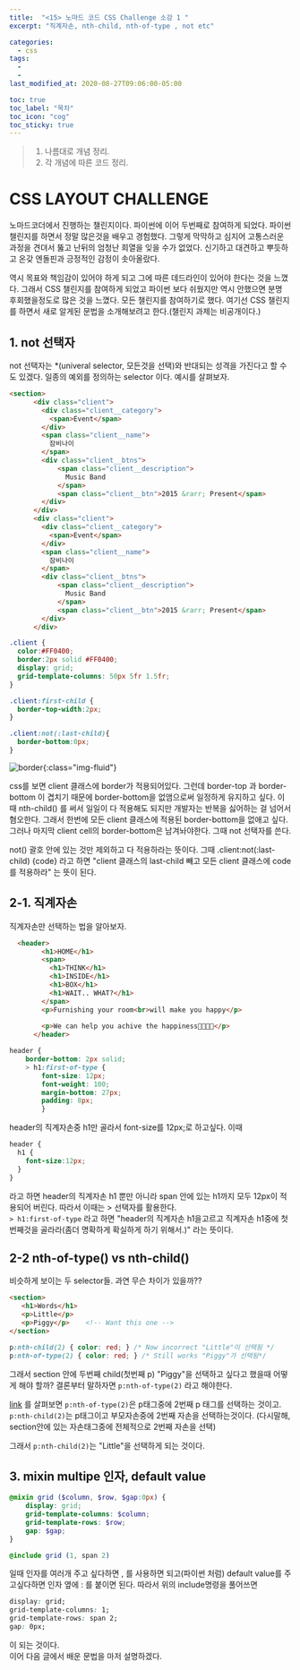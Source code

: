 ```yaml
---
title:  "<15> 노마드 코드 CSS Challenge 소감 1 "
excerpt: "직계자손, nth-child, nth-of-type , not etc"

categories:
  - css
tags:
  - 
  - 
last_modified_at: 2020-08-27T09:06:00-05:00

toc: true
toc_label: "목차"
toc_icon: "cog"
toc_sticky: true
---
```


> 1. 나름대로 개념 정리.  
> 2. 각 개념에 따른 코드 정리.  


# CSS LAYOUT CHALLENGE
노마드코더에서 진행하는 챌린지이다. 파이썬에 이어 두번째로 참여하게 되었다. 파이썬 챌린지를 하면서 정말 많은것을 배우고 경험했다. 그렇게 막막하고 심지어 고통스러운 과정을 견뎌서 뚫고 난뒤의 엄청난 희열을 잊을 수가 없었다. 신기하고 대견하고 뿌듯하고 온갖 엔돌핀과 긍정적인 감정이 솟아올랐다.   

역시 목표와 책임감이 있어야 하게 되고 그에 따른 데드라인이 있어야 한다는 것을 느꼈다. 그래서 CSS 챌린지를 참여하게 되었고 파이썬 보다 쉬웠지만 역시 안했으면 분명 후회했을정도로 많은 것을 느꼈다. 모든 챌린지를 참여하기로 했다. 여기선 CSS 챌린지를 하면서 새로 알게된 문법을 소개해보려고 한다.(챌린지 과제는 비공개이다.)

## 1. not 선택자

not 선택자는 *(univeral selector, 모든것을 선택)와 반대되는 성격을 가진다고 할 수도 있겠다. 일종의 예외를 정의하는 selector 이다. 예시를 살펴보자.


```html
<section>
      <div class="client">
        <div class="client__category">
          <span>Event</span>
        </div>
        <span class="client__name">
          잠비나이
        </span>
        <div class="client__btns">
            <span class="client__description">
              Music Band
            </span>
            <span class="client__btn">2015 &rarr; Present</span>
        </div>
      </div>
      <div class="client">
        <div class="client__category">
          <span>Event</span>
        </div>
        <span class="client__name">
          잠비나이
        </span>
        <div class="client__btns">
            <span class="client__description">
              Music Band
            </span>
            <span class="client__btn">2015 &rarr; Present</span>
        </div>
      </div>
```

```scss
.client {
  color:#FF0400;
  border:2px solid #FF0400;
  display: grid;
  grid-template-columns: 50px 5fr 1.5fr;
}

.client:first-child {
  border-top-width:2px;
}

.client:not(:last-child){
  border-bottom:0px;
}
```

![border](https://yeonghunko.github.io/assets/img/css/border.png){:class="img-fluid"}

css를 보면 client 클래스에 border가 적용되어있다. 그런데 border-top 과 border-bottom 이 겹치기 때문에 border-bottom을 없앰으로써 일정하게 유지하고 싶다. 이때 nth-child() 를 써서 일일이 다 적용해도 되지만 개발자는 반복을 싫어하는 걸 넘어서 혐오한다. 그래서 한번에 모든 client 클래스에 적용된 border-bottom을 없애고 싶다. 그러나 마지막 client cell의 border-bottom은 남겨놔야한다. 그때 not 선택자를 쓴다.  

not() 괄호 안에 있는 것만 제외하고 다 적용하라는 뜻이다. 그때 .client:not(:last-child) {code} 라고 하면 "client 클래스의 last-child 빼고 모든
client 클래스에 code를 적용하라" 는 뜻이 된다.


## 2-1. 직계자손
직계자손만 선택하는 법을 알아보자.

```html
  <header>
        <h1>HOME</h1>
        <span>
          <h1>THINK</h1>
          <h1>INSIDE</h1>
          <h1>BOX</h1>
          <h1>WAIT.. WHAT?</h1>
        </span>
        <p>Furnishing your room<br>will make you happy</p>
        
        <p>We can help you achive the happiness💖😍😍💖</p>
      </header>
```


```scss
header {
    border-bottom: 2px solid;
    > h1:first-of-type {
        font-size: 12px;
        font-weight: 100;
        margin-bottom: 27px;
        padding: 8px;
        }
```

header의 직계자손중 h1만 골라서 font-size를 12px;로 하고싶다. 이때 

```css
header {
  h1 {
    font-size:12px;
  }
}
```
라고 하면 header의 직계자손 h1 뿐만 아니라 span 안에 있는 h1까지 모두 12px이 적용되어 버린다. 따라서 이때는 > 선택자를 활용한다.  
`> h1:first-of-type` 라고 하면 "header의 직계자손 h1을고르고 직계자손 h1중에 첫번째것을 골라라(좀더 명확하게 확실하게 하기 위해서.)" 라는 뜻이다.

## 2-2 nth-of-type() vs nth-child()

 비슷하게 보이는 두 selector들. 과연 무슨 차이가 있을까??

```html
<section>
   <h1>Words</h1>
   <p>Little</p>
   <p>Piggy</p>    <!-- Want this one -->
</section>
```

```scss
p:nth-child(2) { color: red; } /* Now incorrect "Little"이 선택됨 */
p:nth-of-type(2) { color: red; } /* Still works "Piggy"가 선택됨*/
```

그래서 section 안에 두번째 child(첫번째 p) "Piggy"을 선택하고 싶다고 했을때 어떻게 해야 할까? 결론부터 말하자면 `p:nth-of-type(2)` 라고 해야한다.

[link](https://css-tricks.com/the-difference-between-nth-child-and-nth-of-type/) 를 살펴보면 `p:nth-of-type(2)`은 p태그중에 2번째 p 태그를 선택하는 것이고. `p:nth-child(2)`는 p태그이고 부모자손중에 2번째 자손을 선택하는것이다. (다시말해, section안에 있는 자손태그중에 전체적으로 2번째 자손을 선택)  

그래서 `p:nth-child(2)`는 "Little"을 선택하게 되는 것이다.


## 3. mixin multipe 인자, default value

```scss
@mixin grid ($column, $row, $gap:0px) {
    display: grid;
    grid-template-columns: $column;
    grid-template-rows: $row;
    gap: $gap;
}
```
```scss
@include grid (1, span 2)
```
일때 인자를 여러개 주고 싶다하면 , 를 사용하면 되고(파이썬 처럼) default value를 주고싶다하면 인자 옆에 : 를 붙이면 된다. 따라서 위의 include명령을 풀어쓰면  

```css
display: grid;
grid-template-columns: 1;
grid-template-rows: span 2;
gap: 0px;
```
이 되는 것이다.   
이어 다음 글에서 배운 문법을 마저 설명하겠다.
